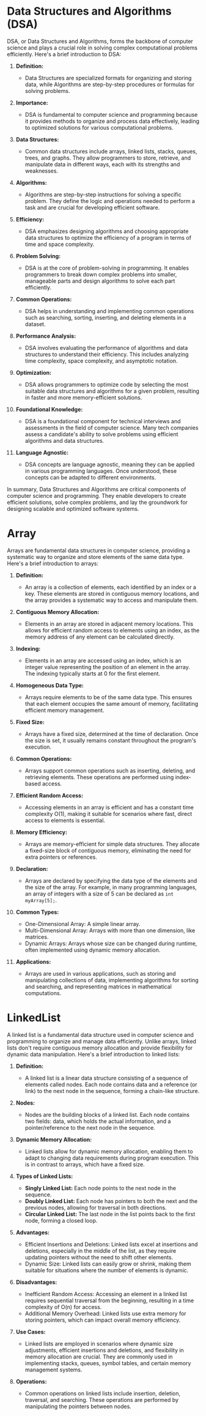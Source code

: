 # Data Structures and Algorithms (DSA)
DSA, or Data Structures and Algorithms, forms the backbone of computer science and plays a crucial role in solving complex computational problems efficiently. Here's a brief introduction to DSA:

1. **Definition:**
    - Data Structures are specialized formats for organizing and storing data, while Algorithms are step-by-step procedures or formulas for solving problems.



2. **Importance:**
    - DSA is fundamental to computer science and programming because it provides methods to organize and process data effectively, leading to optimized solutions for various computational problems.

3. **Data Structures:**
    - Common data structures include arrays, linked lists, stacks, queues, trees, and graphs. They allow programmers to store, retrieve, and manipulate data in different ways, each with its strengths and weaknesses.

4. **Algorithms:**
    - Algorithms are step-by-step instructions for solving a specific problem. They define the logic and operations needed to perform a task and are crucial for developing efficient software.

5. **Efficiency:**
    - DSA emphasizes designing algorithms and choosing appropriate data structures to optimize the efficiency of a program in terms of time and space complexity.

6. **Problem Solving:**
    - DSA is at the core of problem-solving in programming. It enables programmers to break down complex problems into smaller, manageable parts and design algorithms to solve each part efficiently.

7. **Common Operations:**
    - DSA helps in understanding and implementing common operations such as searching, sorting, inserting, and deleting elements in a dataset.

8. **Performance Analysis:**
    - DSA involves evaluating the performance of algorithms and data structures to understand their efficiency. This includes analyzing time complexity, space complexity, and asymptotic notation.

9. **Optimization:**
    - DSA allows programmers to optimize code by selecting the most suitable data structures and algorithms for a given problem, resulting in faster and more memory-efficient solutions.

10. **Foundational Knowledge:**
    - DSA is a foundational component for technical interviews and assessments in the field of computer science. Many tech companies assess a candidate's ability to solve problems using efficient algorithms and data structures.

11. **Language Agnostic:**
    - DSA concepts are language agnostic, meaning they can be applied in various programming languages. Once understood, these concepts can be adapted to different environments.

In summary, Data Structures and Algorithms are critical components of computer science and programming. They enable developers to create efficient solutions, solve complex problems, and lay the groundwork for designing scalable and optimized software systems.


# Array
Arrays are fundamental data structures in computer science, providing a systematic way to organize and store elements of the same data type. Here's a brief introduction to arrays:

1. **Definition:**
    - An array is a collection of elements, each identified by an index or a key. These elements are stored in contiguous memory locations, and the array provides a systematic way to access and manipulate them.

2. **Contiguous Memory Allocation:**
    - Elements in an array are stored in adjacent memory locations. This allows for efficient random access to elements using an index, as the memory address of any element can be calculated directly.

3. **Indexing:**
    - Elements in an array are accessed using an index, which is an integer value representing the position of an element in the array. The indexing typically starts at 0 for the first element.

4. **Homogeneous Data Type:**
    - Arrays require elements to be of the same data type. This ensures that each element occupies the same amount of memory, facilitating efficient memory management.

5. **Fixed Size:**
    - Arrays have a fixed size, determined at the time of declaration. Once the size is set, it usually remains constant throughout the program's execution.

6. **Common Operations:**
    - Arrays support common operations such as inserting, deleting, and retrieving elements. These operations are performed using index-based access.

7. **Efficient Random Access:**
    - Accessing elements in an array is efficient and has a constant time complexity O(1), making it suitable for scenarios where fast, direct access to elements is essential.

8. **Memory Efficiency:**
    - Arrays are memory-efficient for simple data structures. They allocate a fixed-size block of contiguous memory, eliminating the need for extra pointers or references.

9. **Declaration:**
    - Arrays are declared by specifying the data type of the elements and the size of the array. For example, in many programming languages, an array of integers with a size of 5 can be declared as `int myArray[5];`.

10. **Common Types:**
    - One-Dimensional Array: A simple linear array.
    - Multi-Dimensional Array: Arrays with more than one dimension, like matrices.
    - Dynamic Arrays: Arrays whose size can be changed during runtime, often implemented using dynamic memory allocation.

11. **Applications:**
    - Arrays are used in various applications, such as storing and manipulating collections of data, implementing algorithms for sorting and searching, and representing matrices in mathematical computations.


# LinkedList
A linked list is a fundamental data structure used in computer science and programming to organize and manage data efficiently. Unlike arrays, linked lists don't require contiguous memory allocation and provide flexibility for dynamic data manipulation. Here's a brief introduction to linked lists:

1. **Definition:**
    - A linked list is a linear data structure consisting of a sequence of elements called nodes. Each node contains data and a reference (or link) to the next node in the sequence, forming a chain-like structure.

2. **Nodes:**
    - Nodes are the building blocks of a linked list. Each node contains two fields: data, which holds the actual information, and a pointer/reference to the next node in the sequence.

3. **Dynamic Memory Allocation:**
    - Linked lists allow for dynamic memory allocation, enabling them to adapt to changing data requirements during program execution. This is in contrast to arrays, which have a fixed size.

4. **Types of Linked Lists:**
    - **Singly Linked List:** Each node points to the next node in the sequence.
    - **Doubly Linked List:** Each node has pointers to both the next and the previous nodes, allowing for traversal in both directions.
    - **Circular Linked List:** The last node in the list points back to the first node, forming a closed loop.

5. **Advantages:**
    - Efficient Insertions and Deletions: Linked lists excel at insertions and deletions, especially in the middle of the list, as they require updating pointers without the need to shift other elements.
    - Dynamic Size: Linked lists can easily grow or shrink, making them suitable for situations where the number of elements is dynamic.

6. **Disadvantages:**
    - Inefficient Random Access: Accessing an element in a linked list requires sequential traversal from the beginning, resulting in a time complexity of O(n) for access.
    - Additional Memory Overhead: Linked lists use extra memory for storing pointers, which can impact overall memory efficiency.

7. **Use Cases:**
    - Linked lists are employed in scenarios where dynamic size adjustments, efficient insertions and deletions, and flexibility in memory allocation are crucial. They are commonly used in implementing stacks, queues, symbol tables, and certain memory management systems.

8. **Operations:**
    - Common operations on linked lists include insertion, deletion, traversal, and searching. These operations are performed by manipulating the pointers between nodes.
 